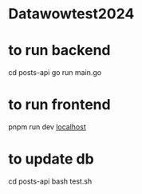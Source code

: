# Datawowtest2024

# to run backend 
cd posts-api
go run main.go

# to run frontend
pnpm run dev
[localhost](http://localhost:3000)

# to update db
cd posts-api
bash test.sh